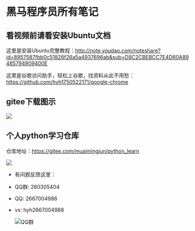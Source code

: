 # 黑马程序员所有笔记

## 看视频前请看安装Ubuntu文档

这里是安装Ubuntu完整教程：http://note.youdao.com/noteshare?id=8957587fbb0c51826f26a5a4937696ab&sub=D8C2CBEBCC7E4D60A89485794909400E

这里是谷歌访问助手，轻松上谷歌，找资料从此不用愁：https://github.com/hyh1750522171/google-chrome

## gitee下载图示

![](图片/gitee下载.png)

## 个人python学习仓库

仓库地址：https://gitee.com/muaimingjun/python_learn


![](图片/个人python库.png)

* 有问题反馈这里：

* QQ群: 260305404

* QQ: 2667004988

* vx: hyh2667004988

  ![QQ群](./图片/pythonQQ群.jpg)